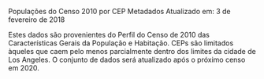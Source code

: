 Populações do Censo 2010 por CEP
Metadados Atualizado em: 3 de fevereiro de 2018 

Estes dados são provenientes do Perfil do Censo de 2010 das Características Gerais da População e Habitação. CEPs são limitados àqueles que caem pelo menos parcialmente dentro dos limites da cidade de Los Angeles. O conjunto de dados será atualizado após o próximo censo em 2020.
